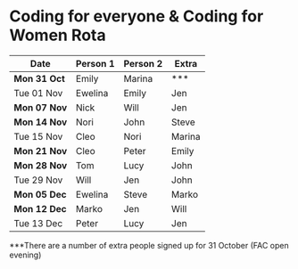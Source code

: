 # Coding for everyone & Coding for Women Rota

  Date      |   Person 1   |   Person 2   |   Extra   |
------------|--------------|--------------|-----------|
**Mon 31 Oct**  |Emily |Marina |   ***     
Tue 01 Nov  |Ewelina |Emily |Jen    
**Mon 07 Nov**  |Nick |Will |Jen  
**Mon 14 Nov**  |Nori |John |Steve      
Tue 15 Nov  |Cleo |Nori |Marina    
**Mon 21 Nov**  |Cleo |Peter |Emily      
**Mon 28 Nov**  |Tom |Lucy |John       
Tue 29 Nov  |Will |Jen |John     
**Mon 05 Dec**  |Ewelina |Steve |Marko     
**Mon 12 Dec**  |Marko |Jen |Will       
Tue 13 Dec  |Peter |Lucy |Jen       
***There are a number of extra people signed up for 31 October (FAC open evening)
